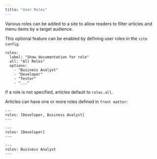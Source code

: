 ```yaml
---
title: "User Roles"
---
```


Various roles can be added to a site to allow readers to filter articles and menu items by a target audience.  

This optional feature can be enabled by defining user roles in the `site config`.

```
roles:
  label: "Show documentation for role"
  all: "All Roles"
  options:
    - "Business Analyst"
    - "Developer"
    - "Tester"
    - "..."
```


If a role is not specified, articles default to `roles.all`.

Articles can have one or more roles defined in `front matter`:

```
---
roles: [Developer, Business Analyst]
---
```

```
---
roles: [Developer]
---
```

```
---
roles: Business Analyst
---
```

